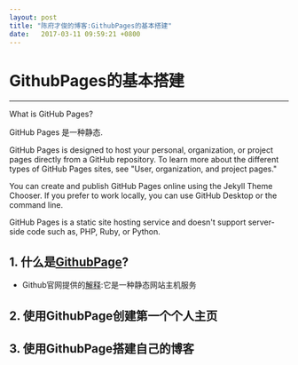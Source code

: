 ```yaml
---
layout: post
title: "陈府才俊的博客:GithubPages的基本搭建"
date:   2017-03-11 09:59:21 +0800
---
```


# GithubPages的基本搭建
***
What is GitHub Pages?

GitHub Pages 是一种静态.

GitHub Pages is designed to host your personal, organization, or project pages directly from a GitHub repository. To learn more about the different types of GitHub Pages sites, see "User, organization, and project pages."

You can create and publish GitHub Pages online using the Jekyll Theme Chooser. If you prefer to work locally, you can use GitHub Desktop or the command line.

GitHub Pages is a static site hosting service and doesn't support server-side code such as, PHP, Ruby, or Python.


## 1. 什么是[GithubPage](https://pages.github.com，)?
* Github官网提供的[解释](https://help.github.com/articles/what-is-github-pages/):它是一种静态网站主机服务

## 2. 使用GithubPage创建第一个个人主页

## 3. 使用GithubPage搭建自己的博客
